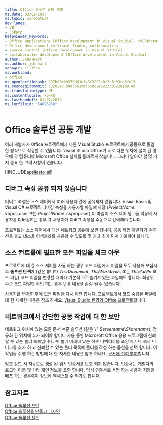 ```yaml
---
title: Office 솔루션 공동 개발
ms.date: 02/02/2017
ms.topic: conceptual
dev_langs:
- VB
- CSharp
helpviewer_keywords:
- Office applications [Office development in Visual Studio], collaborative development
- Office development in Visual Studio, collaboration
- source control [Office development in Visual Studio]
- collaborative development [Office development in Visual Studio]
author: John-Hart
ms.author: johnhart
manager: jillfra
ms.workload:
- office
ms.openlocfilehash: 897b90c9b370d61cfe8f3202e0f3c5c33ce6f613
ms.sourcegitcommit: c0202a77d4dc562cdc55dc2e6223c062281d9749
ms.translationtype: MT
ms.contentlocale: ko-KR
ms.lasthandoff: 01/24/2019
ms.locfileid: "54875968"
---
```

# <a name="collaborative-development-of-office-solutions"></a>Office 솔루션 공동 개발
  여러 개발자가 Office 프로젝트에서 다른 Visual Studio 프로젝트에서 공동으로 동일한 방식으로 작동할 수 있습니다. Visual Studio Office가 서로 다른 위치에 설치 된 경우에 각 컴퓨터에 Microsoft Office 설치를 올바르게 찾습니다. 그러나 알아야 할 몇 가지 중요 한 고려 사항이 있습니다.  
  
 [!INCLUDE[appliesto_all](../vsto/includes/appliesto-all-md.md)]  
  
## <a name="debug-properties-are-not-shared"></a>디버그 속성 공유 되지 않습니다  
 디버그 속성은 소스 제어에서 여러 사용자 간에 공유되지 않습니다. Visual Basic 및 Visual C# 프로젝트 디버깅 속성을 사용자별 파일에 저장 (*ProjectName*. vbproj.user 또는 *ProjectName*. csproj.user),이 파일이 소스 제어 및 . 둘 이상의 사용자를 디버깅하는 경우 각 사용자가 디버그 속성을 수동으로 입력해야 합니다.  
  
 프로젝트는 소스 제어에서 대신 네트워크 공유에 보관 됩니다, 공동 작업 개발자가 솔루션을 열고 테스트 어셈블리를 사용할 수 있도록 몇 가지 추가 단계 기울여야 합니다.  
  
## <a name="source-control-requires-checking-out-all-files"></a>소스 컨트롤에 필요한 모든 파일을 체크 아웃  
 프로젝트에 대 한 소스 제어를 사용 하는 경우 코드 파일에서 파일을 모두 사용해 보십시오 **솔루션 탐색기** (같은 합니다 *ThisDocument*, *ThisWorkbook*, 또는 *ThisAddIn* 코드 파일) 코드 파일을 변경할 때마다 기본적으로 숨겨져 있는 파일에도 합니다. 최상위 수준 코드 파일만 확인 하는 경우 변경 내용을 손실 될 수 있습니다.  
  
 사용자를 변경한 후에 모든 파일을 다시 확인 합니다. 프로젝트에서 코드 숨김된 파일에 대 한 자세한 내용은 참조 하세요. [Visual Studio 환경의 Office 프로젝트](../vsto/office-projects-in-the-visual-studio-environment.md)합니다.  
  
## <a name="security-for-informal-collaboration-on-a-network"></a>네트워크에서 간단한 공동 작업에 대 한 보안  
 네트워크 위치에 있는 모든 문서 수준 솔루션 (같은 \\ \\ *Servername*\\*Sharename*), 정규화 된 위치에 추가 되어야 합니다 사용 중인 Microsoft Office 응용 프로그램에 신뢰할 수 있는 폴더 목록입니다. 주 폴더 아래에 있는 하위 디렉터리를 포함 하거나 특히 디버그를 추가 하 고 신뢰할 수 있는 폴더 목록에 폴더를 작성 하는 옵션을 선택 합니다. 이 작업을 수행 하는 방법에 대 한 자세한 내용은 참조 하세요. [문서에 신뢰 부여](../vsto/granting-trust-to-documents.md)합니다.  
  
 암호 빌드 시 자동으로 생성 된 임시 인증서를 보호 되지 않습니다. 인증서는 개발자의 로그인 이름 및 기타 개인 정보를 포함 합니다. 임시 인증서로 서명 하는 사용자 지정을 배포 하는 경우에이 정보에 액세스할 수 되기도 합니다.  
  
## <a name="see-also"></a>참고자료  
 [Office 솔루션 보안](../vsto/securing-office-solutions.md)   
 [Office 솔루션을 만들고 디자인](../vsto/designing-and-creating-office-solutions.md)   
 [Office 솔루션 빌드](../vsto/building-office-solutions.md)  

